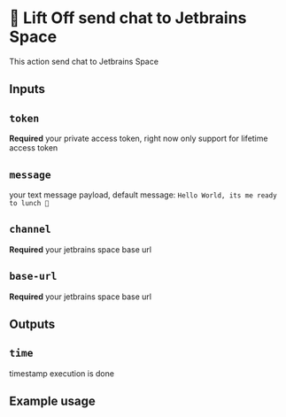 # 🚀 Lift Off send chat to Jetbrains Space

This action send chat to Jetbrains Space

## Inputs

## `token`
**Required** your private access token, right now only support for lifetime access token

## `message`
your text message payload, default message: `Hello World, its me ready to lunch 🚀`

## `channel`
**Required** your jetbrains space base url

## `base-url`
**Required** your jetbrains space base url

## Outputs

## `time`
timestamp execution is done

## Example usage
